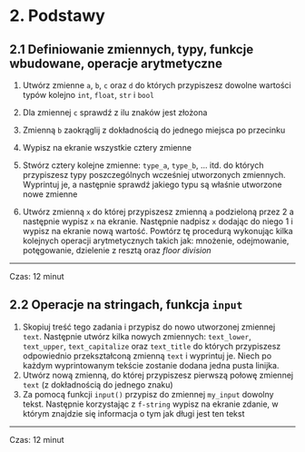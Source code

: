 # 2. Podstawy
## 2.1 Definiowanie zmiennych, typy, funkcje wbudowane, operacje arytmetyczne

1. Utwórz zmienne `a`, `b`, `c` oraz `d` do których przypiszesz dowolne wartości typów kolejno `int`, `float`, `str` i `bool`

2. Dla zmiennej `c` sprawdź z ilu znaków jest złożona

3. Zmienną `b` zaokrąglij z dokładnością do jednego miejsca po przecinku

4. Wypisz na ekranie wszystkie cztery zmienne

5. Stwórz cztery kolejne zmienne: `type_a`, `type_b`, ... itd. do których przypiszesz typy poszczególnych wcześniej utworzonych zmiennych. Wyprintuj je, a następnie sprawdź jakiego typu są właśnie utworzone nowe zmienne

6. Utwórz zmienną `x` do której przypiszesz zmienną `a` podzieloną przez 2 a następnie wypisz `x` na ekranie. Następnie nadpisz `x` dodając do niego 1 i wypisz na ekranie nową wartość. Powtórz tę procedurą wykonując kilka kolejnych operacji arytmetycznych takich jak: mnożenie, odejmowanie, potęgowanie, dzielenie z resztą oraz *floor division*
---

Czas: 12 minut


## 2.2 Operacje na stringach, funkcja `input`

1. Skopiuj treść tego zadania i przypisz do nowo utworzonej zmiennej `text`. Następnie utwórz kilka nowych zmiennych: `text_lower`, `text_upper`, `text_capitalize` oraz `text_title` do których przypiszesz odpowiednio przekształconą zmienną `text` i wyprintuj je. Niech po każdym wyprintowanym tekście zostanie dodana jedna pusta linijka.
2. Utwórz nową zmienną, do której przypiszesz pierwszą połowę zmiennej `text` (z dokładnością do jednego znaku)
3. Za pomocą funkcji `input()` przypisz do zmiennej `my_input` dowolny tekst. Następnie korzystając z `f-string` wypisz na ekranie zdanie, w którym znajdzie się informacja o tym jak długi jest ten tekst
---

Czas: 12 minut
